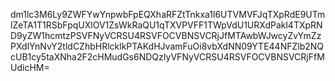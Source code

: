 dm1lc3M6Ly9ZWFYwYnpwbFpEQXhaRFZtTnkxa1l6UTVMVFJqTXpRdE9UTmlZeTA1T1RSbFpqUXlOV1ZsWkRaQU1qTXVPVFF1TWpVdU1URXdPakl4TXpRND9yZW1hcmtzPSVFNyVCRSU4RSVFOCVBNSVCRjJfMTAwbWJwcyZvYmZzPXdlYnNvY2tldCZhbHRlcklkPTAKdHJvamFuOi8vbXdNN09YTE44NFZlb2NQcUB1cy5taXNha2F2cHMudGs6NDQzIyVFNyVCRSU4RSVFOCVBNSVCRjFfMUdicHM=


